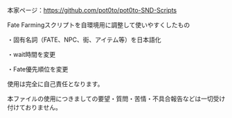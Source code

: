 本家ページ：https://github.com/pot0to/pot0to-SND-Scripts

Fate Farmingスクリプトを自環境用に調整して使いやすくしたもの

・固有名詞（FATE、NPC、街、アイテム等）を日本語化

・wait時間を変更

・Fate優先順位を変更


使用は完全に自己責任となります。

本ファイルの使用につきましての要望・質問・苦情・不具合報告などは一切受け付けておりません。
